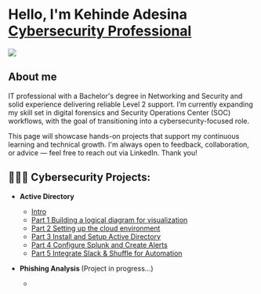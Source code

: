 # Hello, I'm Kehinde Adesina <a href="https://www.linkedin.com/in/kehinde-adesina-9a387bb4/">Cybersecurity Professional</a>

<a href="https://www.linkedin.com/in/kehinde-adesina-9a387bb4/"><img src="https://img.shields.io/badge/-LinkedIn-0072b1?&style=for-the-badge&logo=linkedin&logoColor=white" /></a>

## About me 

IT professional with a Bachelor's degree in Networking and Security and solid experience delivering reliable Level 2 support.
I’m currently expanding my skill set in digital forensics and Security Operations Center (SOC) workflows, with the goal of transitioning into a cybersecurity-focused role.

This page will showcase hands-on projects that support my continuous learning and technical growth.
I'm always open to feedback, collaboration, or advice — feel free to reach out via LinkedIn. Thank you!

<h2>👨🏿‍💻 Cybersecurity Projects:</h2>

- <b>Active Directory </b>
  - [Intro](https://github.com/kadesina/Intro)
  - [Part 1 Building a logical diagram for visualization](https://github.com/kadesina/Part1)
  - [Part 2 Setting up the cloud environment]()
  - [Part 3 Install and Setup Active Directory ]()
  - [Part 4 Configure Splunk and Create Alerts]()
  - [Part 5 Integrate Slack & Shuffle for Automation]()


- <b>Phishing Analysis </b> (Project in progress...)
  - [](https://github.com/kadesina/Intro)
<!---
kadesina/kadesina is a ✨ special ✨ repository because its `README.md` (this file) appears on your GitHub profile.
You can click the Preview link to take a look at your changes.
--->
